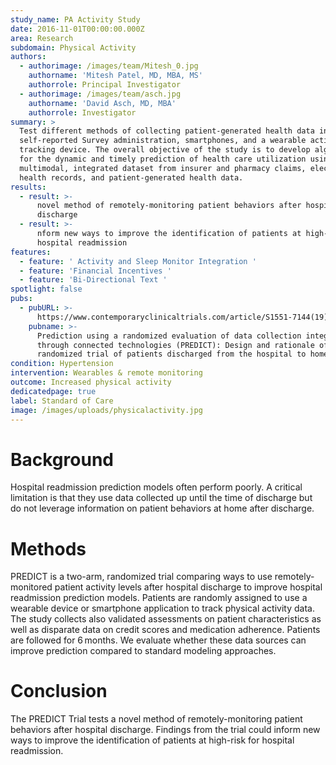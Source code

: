```yaml
---
study_name: PA Activity Study
date: 2016-11-01T00:00:00.000Z
area: Research
subdomain: Physical Activity
authors:
  - authorimage: /images/team/Mitesh_0.jpg
    authorname: 'Mitesh Patel, MD, MBA, MS'
    authorrole: Principal Investigator
  - authorimage: /images/team/asch.jpg
    authorname: 'David Asch, MD, MBA'
    authorrole: Investigator
summary: >
  Test different methods of collecting patient-generated health data including
  self-reported Survey administration, smartphones, and a wearable activity
  tracking device. The overall objective of the study is to develop algorithms
  for the dynamic and timely prediction of health care utilization using a
  multimodal, integrated dataset from insurer and pharmacy claims, electronic
  health records, and patient-generated health data.
results:
  - result: >-
      novel method of remotely-monitoring patient behaviors after hospital
      discharge
  - result: >-
      nform new ways to improve the identification of patients at high-risk for
      hospital readmission
features:
  - feature: ' Activity and Sleep Monitor Integration '
  - feature: 'Financial Incentives '
  - feature: 'Bi-Directional Text '
spotlight: false
pubs:
  - pubURL: >-
      https://www.contemporaryclinicaltrials.com/article/S1551-7144(19)30127-2/fulltext
    pubname: >-
      Prediction using a randomized evaluation of data collection integrated
      through connected technologies (PREDICT): Design and rationale of a
      randomized trial of patients discharged from the hospital to home
condition: Hypertension
intervention: Wearables & remote monitoring
outcome: Increased physical activity
dedicatedpage: true
label: Standard of Care 
image: /images/uploads/physicalactivity.jpg
---
```

# **Background**

Hospital readmission prediction models often perform poorly. A critical limitation is that they use data collected up until the time of discharge but do not leverage information on patient behaviors at home after discharge.



# Methods

PREDICT is a two-arm, randomized trial comparing ways to use remotely-monitored patient activity levels after hospital discharge to improve hospital readmission prediction models. Patients are randomly assigned to use a wearable device or smartphone application to track physical activity data. The study collects also validated assessments on patient characteristics as well as disparate data on credit scores and medication adherence. Patients are followed for 6 months. We evaluate whether these data sources can improve prediction compared to standard modeling approaches.



# Conclusion

The PREDICT Trial tests a novel method of remotely-monitoring patient behaviors after hospital discharge. Findings from the trial could inform new ways to improve the identification of patients at high-risk for hospital readmission.
